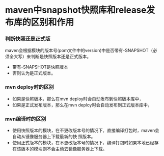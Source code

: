 # maven中snapshot快照库和release发布库的区别和作用

### 判断快照还是正式版

maven会根据模块的版本号(pom文件中的version)中是否带有-SNAPSHOT（必须全大写）来判断是快照版本还是正式版本。

- 带有-SNAPSHOT是快照版本
- 否则认为是正式版本。

### mvn deploy时的区别

- 如果是快照版本，那么在mvn deploy时会自动发布到快照版本库中，
- 如果是正式发布版本，那么在mvn deploy时会自动发布到正式版本库中，

### mvn编译时的区别

- 使用快照版本的模块，在不更改版本号的情况下，直接编译打包时，maven会自动从镜像服务器上下载最新的快 照版本。
- 使用正式版本的模块，在不更改版本号的情况下，编译打包时如果本地已经存在该版本的模块则不会主动去镜像服务器上下载。